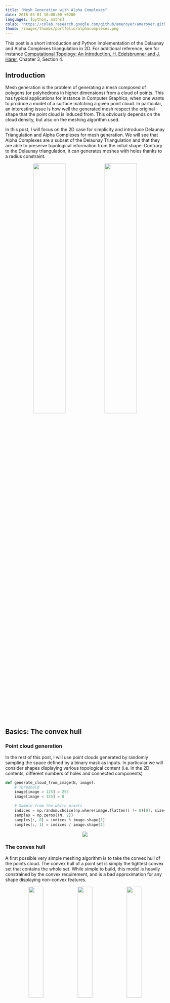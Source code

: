```yaml
---
title: "Mesh Generation with Alpha Complexes"
date: 2018-03-01 10:00:00 +0200
languages: [python, maths]
colab: "https://colab.research.google.com/github/ameroyer/ameroyer.github.io/blob/master/notebooks/2016_08_01_AlphaComplexes/alpha_complexes.ipynb"
thumb: /images/thumbs/portfolio/alphacomplexes.png
---
```


This post is a short introduction and Python implementation of the Delaunay and Alpha Complexes triangulation in 2D. For additional reference, see for instance <a href="https://www.amazon.com/Computational-Topology-Introduction-Herbert-Edelsbrunner/dp/0821849255" target="_blank">Computational Topology: An Introduction, H. Edelsbrunner and J. Harer</a>, Chapter 3, Section 4.


## <i class="fa fa-edit"></i> Introduction

Mesh generation is the problem of generating a mesh composed of polygons (or polyhedrons in higher dimensions) from a cloud of points. This has typical applications for instance in Computer Graphics, when one wants to produce a model of a surface matching a given point cloud.  In particular, an interesting issue is how well the generated mesh respect the original shape that the point cloud is induced from. This obviously depends on the cloud density, but also on the meshing algorithm used.


In this post, I will focus on the 2D case for simplicity and introduce <span class="keyword">Delaunay Triangulation</span> and <span class="keyword">Alpha Complexes</span> for mesh generation.
We will see that Alpha Complexes are a subset of the Delaunay Triangulation and that they are able to preserve topological information from the initial shape: Contrary to the Delaunay triangulation, it can generates meshes with holes thanks to a <span class="keyword">radius constraint</span>.


<div style="text-align:center">
<img src="/notebooks/2016_08_01_AlphaComplexes/animation2.gif" width="45%"><img src="/notebooks/2016_08_01_AlphaComplexes/intro.png" width="45%">
</div>


## <i class="fas fa-circle" style="font-size:12px"></i> <i class="fas fa-circle-notch" style="font-size:12px"></i> <i class="fas fa-circle-notch" style="font-size:12px"></i> Basics: The convex hull


### Point cloud generation
In the rest of this post, I will use <span class="keyword">point clouds</span> generated by randomly sampling the space defined by a binary mask as inputs. In particular we will consider shapes displaying various topological content (i.e. in the 2D contents, different numbers of holes and connected components)

```python
def generate_cloud_from_image(N, image):
    # Threshold
    image[image > 125] = 255
    image[image < 125] = 0

    # Sample from the white pixels
    indices = np.random.choice(np.where(image.flatten() != 0)[0], size=N)
    samples = np.zeros((N, 2))
    samples[:, 0] = indices % image.shape[1]
    samples[:, 1] = indices / image.shape[1]
```

<div style="text-align:center">
<img src="/notebooks/2016_08_01_AlphaComplexes/samples.png">
</div>



### The convex hull
A first possible very simple meshing algorithm is to take the convex hull of the points cloud. The <span class="keyword">convex hull</span> of a point set is simply the tightest convex set that contains the whole set. While simple to build, this model is heavily constrained by the convex requirement, and is a bad approximation for any shape displaying non-convex features.


<div style="text-align:center">
<img src="/notebooks/2016_08_01_AlphaComplexes/convexhull1.png" width="30%">
<img src="/notebooks/2016_08_01_AlphaComplexes/convexhull.png" width="30%">
<img src="/notebooks/2016_08_01_AlphaComplexes/convexhull2.png" width="30%">
</div>


## <i class="fas fa-circle" style="font-size:12px"></i> <i class="fas fa-circle" style="font-size:12px"></i> <i class="fas fa-circle-notch" style="font-size:12px"></i> The Delaunay triangulation

### Definition
A triangulation of a 2D point cloud $$S \in \mathbb{R}^2$$ is triangulation of its convex hull, i.e. a partition of the hull in triangles whose vertices are points of $$S$$.
Additionally, a <span class="keyword"> Delaunay</span> triangulation $$DT(S)$$ is such that no points in $$S$$ is inside any of the circumscribed circles to any of the triangles in $$DT(S)$$, which guarantees a certain regularity to it; In particular it typically prevents very elongated triangles.

**Note:** According to the definition, the Delaunay Triangulation also has a limiting convex constraint. In order to avoid this, a classical trick is to had some boundary points to form a bounding box around the point clouds, forming a new convex hull. Then after the triangulation is done, we simply remove the triangles for which any vertex lies on the boundary. That way, we retrieve a potentially non-convex triangulation of the original point cloud $$S$$.


### Voronoi Diagram
An easy to compute the Delaunay triangulation is to characterize it as the dual of the <span class="keyword">Voronoi diagram</span> of $$S$$. More  specifically, for each point $$x \in S$$, its Voronoi cell is defined as the set of points in the space which are closer to $$x$$ than any other points in $$S$$:
\begin{align}
V_x = \left[ y \in \mathbb{R}^2,\ \mbox{s.t. } \forall x' \in S,\ || y - x||_2 \leq ||y - x'||_2 \right]
\end{align}


```python
def voronoi_diagram(samples, ax=None):
    # Extract Voronoi regions (sicpy)
    vor = Voronoi(samples, qhull_options="Q0")

    # vor_ridges; Maps edge index -> Center of incident Voronoi cells
    n = len(vor.vertices)
    vor_ridges = {min(edges) * n + max(edges):
                  ((centers[0], vor.points[centers[0]]),
		   (centers[1], vor.points[centers[1]]))
                  for edges, centers in zip(vor.ridge_vertices, vor.ridge_points)}
```

### Building the triangulation

Finally, the Delaunay triangulation is built as the dual of the Voronoi diagram, i.e. we form an edge between any two points $$x, x' \in S$$ if and only if their respective cells $$V_x$$ and $$V_{x'}$$ touch (have a common edge) in the Voronoi diagram.

\begin{align}
DL(S):  x \leftrightarrow x' \iff V_x \mbox{ adjacent to } V_{x'}
\end{align}


```python
# Build vertices and triangles list
adjacency = defaultdict(lambda: [])
vertices = {}
for (ip, p), (iq, q) in vor_ridges.values():
    vertices[ip] = p
    vertices[iq] = q
    adjacency[min(ip, iq)].append(max(ip, iq))

# Build triangles for adjacent cells
triangles = []
for p, neighbours in adjacency.items():
auxp = set(adjacency[p])
for i, q in enumerate(neighbours):
    auxq = auxp & (set(adjacency[q]))
    for r in neighbours[i+1:]:
        if max(q,r) in adjacency[min(q, r)] and
           len(list(auxq.intersection(adjacency[r]))) == 0:
            triangles.append(mp.Polygon(
		[vertices[p], vertices[q], vertices[r]], closed=True))
```

<div style="text-align:center">
<img src="/notebooks/2016_08_01_AlphaComplexes/delaunay.png">
</div>

## <i class="fas fa-circle" style="font-size:12px"></i> <i class="fas fa-circle" style="font-size:12px"></i> <i class="fas fa-circle" style="font-size:12px"></i> Alpha Complexes

As we have seen in the previous example, the Delaunay triangulation yields a much more interesting result shape than the convex hull. However, it produces a dense partition of the space and in particular doesn't recover <span class="keyword">topological information</span> from the shape such as holes or connected components.

Alpha complexes are a subset of the Delaunay Triangulation that tackles this issue. As previously, we will use a dual structure. More specifically, Alpha complexes are defined as the dual construction of the <span class="keyword">restricted Voronoi diagram</span>, $$Vor_r(S)$$. Which is simply the intersection of the Voronoi diagram with balls of radius $$r$$ centered on every point in $$S$$.

\begin{align}
Vor_r(S) = \left[ V_x \cap B_{r}(x),\ \forall x \in S \right]
\end{align}


### Line-circle intersection
In order to build the restricted Voronoi diagram, we need to start from the initial Voronoi diagram and compute its intersections with balls of radius $$r$$. In 2D, this means we need to compute intersections between circles and the lines composing the diagram.


The first two easy cases are when the line segment of the diagram, [p, q] is fully inside or fully outside the circle.

<div style="text-align:center">
<img src="/notebooks/2016_08_01_AlphaComplexes/case1.png" width="40%"> <img src="/notebooks/2016_08_01_AlphaComplexes/case2.png" width="40%">
</div>
```python
# Case 1: If p and q are both in the circle -> clip to [p, q]
if is_in_circle(p, center, r) and is_in_circle(q, center, r):
return [(p, q)], True, True

# Intersection with line y = ax + b
# Express the line equation as y = slope * x + intersect
slope = (q[1] - p[1]) / (q[0] - p[0])
intersect = q[1] - slope * q[0]
# Express the intersection problem as a quadratic equation ax2 + bx + c
# we need to solve the system:
#   (1) y = slope  * x + b
#   (2) (x - center[0])**2 + (y - center[1])**2 = r
a = slope**2 + 1
b = 2 * (slope * (intersect - center[1]) - center[0])
c = center[0]**2 + (intersect - center[1])**2 - r**2

# Case 2: No intersection
delta = b**2 - 4*a*c
if delta <= 0:
    return [], False, False
```

When the segment does intersect with the circle, we need to take into consideration whether it intersects from the "left", from the "right" or from both sides (here we order the segment extremities by increasing order of their x-coordinate).


<div style="text-align:center">
<img src="/notebooks/2016_08_01_AlphaComplexes/case3.png" width="30%"> <img src="/notebooks/2016_08_01_AlphaComplexes/case4.png" width="30%"> <img src="/notebooks/2016_08_01_AlphaComplexes/case5.png" width="30%">
</div>

```python
# Intersection -> clip to [p2, q2] n [p, q]
else:
pt1 = p; pt2 = q
is_in_pq = lambda z: (z >=  p[0]) and (z <= q[0])
check = False # check will be True iff [p2, q2] n [p, q] is empty

# Case 3: p is not in the circle
if not is_in_circle(p, center, r):
    x = (- b - np.sqrt(delta)) / (2 * a)
    pt1 = np.array([x, slope*x + intersect])
    check = not is_in_pq(x)

# Case 4: q is not in the circle
if not is_in_circle(q, center, r):
    x = (- b + np.sqrt(delta)) / (2 * a)
    pt2 = np.array([x, slope*x + intersect])
    check = (check or cp) and (not is_in_pq(x))

# Case 5: neither p or q are inside the circle
return ([], False, False) if check else
    ([(pt1, pt2)],  is_in_circle(p, center, r),  is_in_circle(q, center, r))
```

### Building the restricted Voronoi diagram
Once we have this construction, we can build the restricted Voronoi Diagram. We consider every segment $$[p, q]$$ of the Voronoi diagram. Let us denote $$V_x$$ and $$v_y$$ the two Voronoi cells that lie on both sides of $$[p, q]$$; we say $$[p, q]$$ is a <i>ridge</i> between $$V_x$$ and $$V_y$$.

We need to compute the intersections between $$[p, q]$$ and $$B(x, r)$$ (or equivalently, $$B(y ,r)$$, since by definition of the Voronoi diagram, any point on the ridge is equidistant from $$x$$ and $$y$$).
A restricted Voronoi cell is represented as a sequence of edges $$[(p_0, q_0), \dots (p_n, q_n)]$$, where $$[p_i, q_i]$$ is a segment. Furthermore, either $$q_i = p_{i + 1}$$, or $$q_i \neq p_{i + 1}$$ in which case $$q_i$$ and $$p_{i + 1}$$ are joint by a circle segment.

```python
for center, region, region_indices, edge_indices in vor_regions:
    restr_region = []
    for i, p in enumerate(region):
        q = region[(i + 1) % len(region)]
        inter, clip_p, clip_q = line_circle_intersection(p, q, center, r)
        restr_region.extend(inter)
        restricted_voronoi_cells.append((center, restr_region))
```

### Building the alpha complex
Building the alpha complex from the restricted Voronoi diagram is straightforward. We will split it in two sets: the <span class="keyword">triangles</span>, which are triangles of the Delaunay triangulation and occur whenever a point lying at the intersection of three Voronoi cells still exist in the restricted Voronoi diagram (i.e. if it belongs to one the balls of radius $$r$$).
The second set are the <span class="keyword">edges</span> and are the leftover edges which still exist in the alpha complex but are not part of a full triangle due to the radius constraint.

```python
    ... # continued
    if clip_p:
        triangles[region_indices[i]].append(edge_indices[i])
    if clip_q:
        triangles[region_indices[(i + 1) % len(region)]].append(edge_indices[i])
    else:
        alpha_complex_cells[0].append(edge_indices[i])

# Form triangles
for vertex, incident_edges in triangles.items():
if len(incident_edges) == 3:
    vertices = [(x, y) for e in incident_edges for (x, y) in vor_ridges[e]]
    _, aux = np.unique([x[0] for x in vertices], return_index=True)
    alpha_complex_cells[1].append([vertices[i][1] for i in aux])
```

<div style="text-align:center; margin-bottom:40px">
<img src="/notebooks/2016_08_01_AlphaComplexes/alphacomplexes.png">
</div>

<div style="text-align:center">
<img src="/notebooks/2016_08_01_AlphaComplexes/comparison.png">
</div>


## <i class="fa fa-laptop"></i> Demo
The main observation is that by tuning the radius constraint correctly, we can obtain a mesh of the point clouds that respect topological features of the original shape (holes), contrary to the Delaunay Triangulation. However, finding a good value for this parameter can be quite difficult as it heavily depends on the input samples.

To highlight this, I also generate an animation of the restricted Voronoi diagram and the alpha complex for growing value of $$r$$. For very small $$r$$, no cells collide and the complex is equal to the point cloud; Inversely for large $$r$$, the complex collapses to the Delaunay Triangulation. For values in between, we get different density meshes of the cloud.

<div style="text-align:center">
<img src="/notebooks/2016_08_01_AlphaComplexes/animation.gif">
</div>
